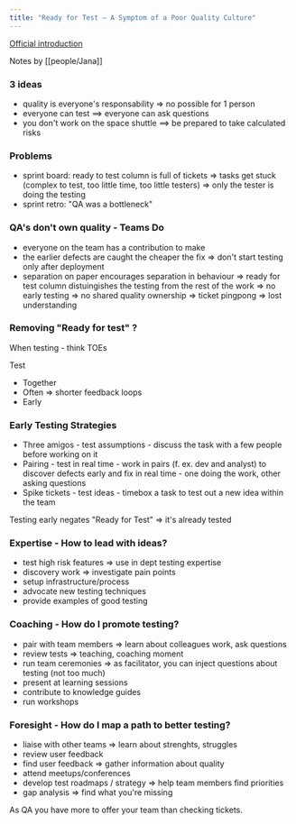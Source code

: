 ```yaml
---
title: "Ready for Test – A Symptom of a Poor Quality Culture"
---
```


[Official introduction](https://conference.eurostarsoftwaretesting.com/event/2022/ready-for-test-a-symptom-of-a-poor-quality-culture/)

Notes by [[people/Jana]]

### 3 ideas
- quality is everyone's responsability => no possible for 1 person
- everyone can test ==> everyone can ask questions
- you don't work on the space shuttle ==> be prepared to take calculated risks

### Problems
- sprint board: ready to test column is full of tickets
	=> tasks get stuck (complex to test, too little time, too little testers)
	=> only the tester is doing the testing
- sprint retro: "QA was a bottleneck"

### QA's don't own quality - Teams Do
- everyone on the team has a contribution to make 
- the earlier defects are caught the cheaper the fix 
	=> don't start testing only after deployment
- separation on paper encourages separation in behaviour 
	=> ready for test column distuingishes the testing from the rest of the work
	=> no early testing
	=> no shared quality ownership
	=> ticket pingpong
	=> lost understanding
	
### Removing "Ready for test" ?
When testing - think TOEs

Test 
- Together
- Often => shorter feedback loops
- Early

### Early Testing Strategies
- Three amigos
		- test assumptions
		- discuss the task with a few people before working on it
- Pairing
		- test in real time
		- work in pairs (f. ex. dev and analyst) to discover defects early and fix in real time
		- one doing the work, other asking questions
- Spike tickets
		- test ideas
		- timebox a task to test out a new idea within the team

Testing early negates "Ready for Test" => it's already tested

### Expertise - How to lead with ideas? 
- test high risk features => use in dept testing expertise
- discovery work => investigate pain points
- setup infrastructure/process
- advocate new testing techniques 
- provide examples of good testing

### Coaching - How do I promote testing?
- pair with team members => learn about colleagues work, ask questions
- review tests => teaching, coaching moment
- run team ceremonies => as facilitator, you can inject questions about testing (not too much)
- present at learning sessions
- contribute to knowledge guides
- run workshops

### Foresight - How do I map a path to better testing?
- liaise with other teams => learn about strenghts, struggles
- review user feedback 
- find user feedback => gather information about quality
- attend meetups/conferences
- develop test roadmaps / strategy => help team members find priorities
- gap analysis => find what you're missing 

As QA you have more to offer your team than checking tickets. 

